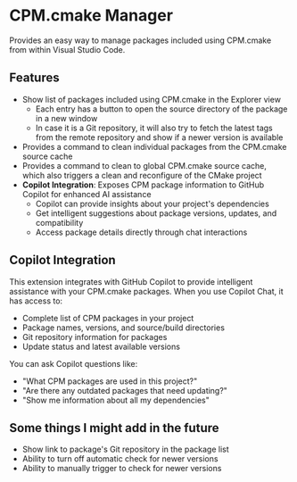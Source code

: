 # CPM.cmake Manager

Provides an easy way to manage packages included using CPM.cmake from within Visual Studio Code.

## Features

* Show list of packages included using CPM.cmake in the Explorer view
  * Each entry has a button to open the source directory of the package in a new window
  * In case it is a Git repository, it will also try to fetch the latest tags from the remote repository and show if a newer version is available
* Provides a command to clean individual packages from the CPM.cmake source cache
* Provides a command to clean to global CPM.cmake source cache, which also triggers a clean and reconfigure of the CMake project
* **Copilot Integration**: Exposes CPM package information to GitHub Copilot for enhanced AI assistance
  * Copilot can provide insights about your project's dependencies
  * Get intelligent suggestions about package versions, updates, and compatibility
  * Access package details directly through chat interactions

## Copilot Integration

This extension integrates with GitHub Copilot to provide intelligent assistance with your CPM.cmake packages. When you use Copilot Chat, it has access to:

* Complete list of CPM packages in your project
* Package names, versions, and source/build directories
* Git repository information for packages
* Update status and latest available versions

You can ask Copilot questions like:

* "What CPM packages are used in this project?"
* "Are there any outdated packages that need updating?"
* "Show me information about all my dependencies"

## Some things I might add in the future

* Show link to package's Git repository in the package list
* Ability to turn off automatic check for newer versions
* Ability to manually trigger to check for newer versions
